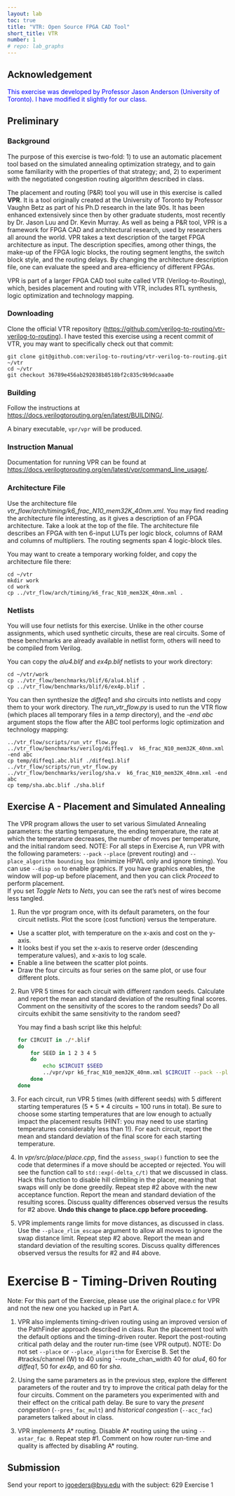 ```yaml
---
layout: lab
toc: true
title: "VTR: Open Source FPGA CAD Tool"
short_title: VTR
number: 1
# repo: lab_graphs
---
```


## Acknowledgement
<span style="color:blue">
This exercise was developed by Professor Jason Anderson (University of Toronto).  I have modified it slightly for our class.
</span>

## Preliminary

### Background
The purpose of this exercise is two-fold: 1) to use an automatic placement tool based on the simulated annealing optimization strategy, and to gain some familiarity with the properties of that strategy; and, 2) to experiment with the negotiated congestion routing algorithm described in class. 

The placement and routing (P&R) tool you will use in this exercise is called **VPR**. It is a tool originally created at the University of Toronto by Professor Vaughn Betz as part of his Ph.D research in the late 90s. It has been enhanced extensively since then by other graduate students, most recently by Dr. Jason Luu and Dr. Kevin Murray. As well as being a P&R tool, VPR is a framework for FPGA CAD and architectural research, used by researchers all around the world. VPR takes a text description of the target FPGA architecture as input. The description specifies, among other things, the make-up of the FPGA logic blocks, the routing segment lengths, the switch block style, and the routing delays. By changing the architecture description file, one can evaluate the speed and area-efficiency of different FPGAs.

VPR is part of a larger FPGA CAD tool suite called VTR (Verilog-to-Routing), which, besides placement and routing
with VTR, includes RTL synthesis, logic optimization and technology mapping.

### Downloading
Clone the official VTR repository (<https://github.com/verilog-to-routing/vtr-verilog-to-routing>).  I have tested this exercise using a recent commit of VTR, you may want to specifically check out that commit:

```
git clone git@github.com:verilog-to-routing/vtr-verilog-to-routing.git ~/vtr
cd ~/vtr
git checkout 36789e456ab292038b8518bf2c835c9b9dcaaa0e
```

### Building 
Follow the instructions at <https://docs.verilogtorouting.org/en/latest/BUILDING/>.

A binary executable, `vpr/vpr` will be produced. 

### Instruction Manual
Documentation for running VPR can be found at <https://docs.verilogtorouting.org/en/latest/vpr/command_line_usage/>.

### Architecture File
Use the architecture file *vtr_flow/arch/timing/k6_frac_N10_mem32K_40nm.xml*. You may find reading the architecture file interesting, as it gives a description of an FPGA architecture. Take a look at the top of the file. The architecture file describes an FPGA with ten 6-input LUTs per logic block, columns of RAM and columns of multipliers. The routing segments span 4 logic-block tiles.

You may want to create a temporary working folder, and copy the architecture file there:

```
cd ~/vtr
mkdir work
cd work
cp ../vtr_flow/arch/timing/k6_frac_N10_mem32K_40nm.xml .
```

### Netlists
You will use four netlists for this exercise.  Unlike in the other course assignments, which used synthetic circuits, these are real circuits.  Some of these benchmarks are already available in netlist form, others will need to be compiled from Verilog. 

You can copy the *alu4.blif* and *ex4p.blif* netlists to your work directory:
```
cd ~/vtr/work
cp ../vtr_flow/benchmarks/blif/6/alu4.blif .
cp ../vtr_flow/benchmarks/blif/6/ex4p.blif .
```

You can then synthesize the *diffeq1* and *sha* circuits into netlists and copy them to your work directory.  The *run_vtr_flow.py* is used to run the VTR flow (which places all temporary files in a *temp* directory), and the *-end abc* argument stops the flow after the ABC tool performs logic optimization and technology mapping:
```
../vtr_flow/scripts/run_vtr_flow.py ../vtr_flow/benchmarks/verilog/diffeq1.v  k6_frac_N10_mem32K_40nm.xml -end abc
cp temp/diffeq1.abc.blif ./diffeq1.blif
../vtr_flow/scripts/run_vtr_flow.py ../vtr_flow/benchmarks/verilog/sha.v  k6_frac_N10_mem32K_40nm.xml -end abc
cp temp/sha.abc.blif ./sha.blif
```

## Exercise A - Placement and Simulated Annealing
The VPR program allows the user to set various Simulated Annealing parameters: the starting temperature, the ending temperature, the rate at which the temperature decreases, the number of moves per temperature, and the initial random seed. NOTE: For all steps in Exercise A, run VPR with the following parameters: `--pack` `--place` (prevent routing) and `--place_algorithm bounding_box` (minimize HPWL only and ignore timing).  You can use `--disp on` to enable graphics.  If you have graphics enables, the window will pop-up before placement, and then you can click *Proceed* to perform placement.  
If you set *Toggle Nets* to *Nets*, you can see the rat’s nest of wires become less tangled.

1. Run the vpr program once, with its default parameters, on the four circuit netlists. Plot the score (cost function) versus the temperature. 
  * Use a scatter plot, with temperature on the x-axis and cost on the y-axis.  
  * It looks best if you set the x-axis to reserve order (descending temperature values), and x-axis to log scale.
  * Enable a line between the scatter plot points.
  * Draw the four circuits as four series on the same plot, or use four different plots.  

2. Run VPR 5 times for each circuit with different random seeds. Calculate and report the mean and standard deviation of the resulting final scores. Comment on the sensitivity of the scores to the random seeds? Do all circuits exhibit the same sensitivity to the random seed?

    You may find a bash script like this helpful:

    ```bash
    for CIRCUIT in ./*.blif
    do
        for SEED in 1 2 3 4 5
        do
            echo $CIRCUIT $SEED
            ../vpr/vpr k6_frac_N10_mem32K_40nm.xml $CIRCUIT --pack --place --place_algorithm bounding_box --seed $SEED | grep "Placement cost:"
        done
    done
    ```

3. For each circuit, run VPR 5 times (with different seeds) with 5 different starting temperatures (5 * 5 * 4 circuits = 100 runs in total). Be sure to choose some starting temperatures that are low enough to actually impact the placement results (HINT: you may need to use starting temperatures considerably less than 1!). For each circuit, report the mean and standard deviation of the final score for each starting temperature.

4. In *vpr/src/place/place.cpp*, find the `assess_swap()` function to see the code that determines if a move should be accepted or rejected. You will see the function call to `std::exp(-delta_c/t)` that we discussed in class. Hack this function to disable hill climbling in the placer, meaning that swaps will only be done greedily. Repeat step #2 above with the new acceptance function. Report the mean and standard deviation of the resulting scores. Discuss quality differences observed versus the results for #2 above.  **Undo this change to place.cpp before proceeding.**

5. VPR implements range limits for move distances, as discussed in class. Use the `--place_rlim_escape` argument to allow all moves to ignore the swap distance limit.  Repeat step #2 above. Report the mean and standard deviation of the resulting scores. Discuss quality differences observed versus the results for #2 and #4 above.

# Exercise B - Timing-Driven Routing
Note: For this part of the Exercise, please use the original place.c for VPR and not the new one you hacked up in Part A.

1. VPR also implements timing-driven routing using an improved version of the PathFinder approach described in class. Run the placement tool with the default options and the timing-driven router. Report the post-routing critical path delay and the router run-time (see VPR output). NOTE: Do not set `--place` or `--place_algorithm` for Exercise B. Set the #tracks/channel (W) to 40 using `--route_chan_width 40 for *alu4*, 60 for *diffeq1*, 50 for *ex4p*, and 60 for *sha*.

1. Using the same parameters as in the previous step, explore the different parameters of the router and try to improve the critical path delay for the four circuits. Comment on the parameters you experimented with and their effect on the critical path delay. Be sure to vary the *present congestion* (`--pres_fac_mult`) and *historical congestion* (`--acc_fac`) parameters talked about in class.

1. VPR implements A* routing. Disable A* routing using the using `--astar_fac 0`. Repeat step #1. Comment on how router run-time and quality is affected by disabling A* routing.

## Submission

Send your report to [jgoeders@byu.edu](mailto:jgoeders@byu.edu) with the subject: 629 Exercise 1
